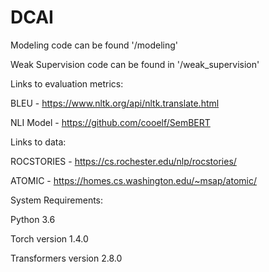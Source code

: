 # DCAI

Modeling code can be found '/modeling'

Weak Supervision code can be found in '/weak_supervision'

Links to evaluation metrics:

BLEU - https://www.nltk.org/api/nltk.translate.html

NLI Model - https://github.com/cooelf/SemBERT

Links to data:

ROCSTORIES - https://cs.rochester.edu/nlp/rocstories/

ATOMIC - https://homes.cs.washington.edu/~msap/atomic/

System Requirements:

Python 3.6

Torch version 1.4.0

Transformers version 2.8.0
